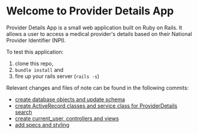 # Welcome to Provider Details App

Provider Details App is a small web application built on Ruby on Rails.  It allows a user to access a medical provider's details based on their National Provider Identifier (NPI).

To test this application:
1. clone this repo, 
2. `bundle install` and 
3. fire up your rails server (`rails -s`)

Relevant changes and files of note can be found in the following commits:

- [create database objects and update schema](https://github.com/SputterPuttRedux/provider-details-app/commit/a502ef485060a6d72b9bd58e02a226d1e723550b)
- [ create ActiveRecord classes and service class for ProviderDetails search](https://github.com/SputterPuttRedux/provider-details-app/commit/903afa5378b7d8b013d7cd761f1a5ca0874efce8)
- [create current_user, controllers and views](https://github.com/SputterPuttRedux/provider-details-app/commit/0f3b810598c8b4f502edf7ef3039ba9fb786a931)
- [add specs and styling](https://github.com/SputterPuttRedux/provider-details-app/commit/9057ac41d01bc8d572600b0eeca4f2c410f00016)
